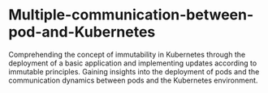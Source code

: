 # Multiple-communication-between-pod-and-Kubernetes
Comprehending the concept of immutability in Kubernetes through the deployment of a basic application and implementing updates according to immutable principles. Gaining insights into the deployment of pods and the communication dynamics between pods and the Kubernetes environment.
